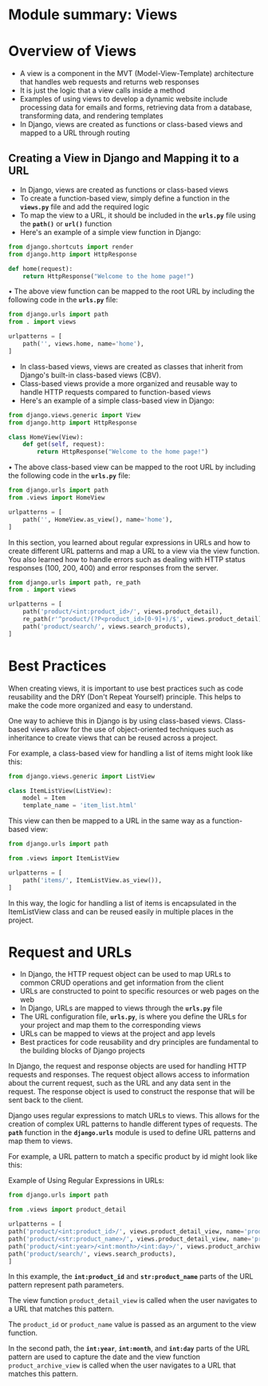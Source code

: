 # Module summary: Views

# Overview of Views

- A view is a component in the MVT (Model-View-Template) architecture that handles web requests and returns web responses
- It is just the logic that a view calls inside a method
- Examples of using views to develop a dynamic website include processing data for emails and forms, retrieving data from a database, transforming data, and rendering templates
- In Django, views are created as functions or class-based views and mapped to a URL through routing

## Creating a View in Django and Mapping it to a URL

- In Django, views are created as functions or class-based views
- To create a function-based view, simply define a function in the **`views.py`** file and add the required logic
- To map the view to a URL, it should be included in the **`urls.py`** file using the **`path()`** or **`url()`** function
- Here's an example of a simple view function in Django:

```python
from django.shortcuts import render
from django.http import HttpResponse

def home(request):
    return HttpResponse("Welcome to the home page!")
```

• The above view function can be mapped to the root URL by including the following code in the **`urls.py`** file:

```python
from django.urls import path
from . import views

urlpatterns = [
    path('', views.home, name='home'),
]
```

- In class-based views, views are created as classes that inherit from Django's built-in class-based views (CBV).
- Class-based views provide a more organized and reusable way to handle HTTP requests compared to function-based views
- Here's an example of a simple class-based view in Django:

```python
from django.views.generic import View
from django.http import HttpResponse

class HomeView(View):
    def get(self, request):
        return HttpResponse("Welcome to the home page!")
```

• The above class-based view can be mapped to the root URL by including the following code in the **`urls.py`** file:

```python
from django.urls import path
from .views import HomeView

urlpatterns = [
    path('', HomeView.as_view(), name='home'),
]
```

In this section, you learned about regular expressions in URLs and how to create different URL patterns and map a URL to a view via the view function. You also learned how to handle errors such as dealing with HTTP status responses (100, 200, 400) and error responses from the server.

```python
from django.urls import path, re_path
from . import views

urlpatterns = [
    path('product/<int:product_id>/', views.product_detail),
    re_path(r'^product/(?P<product_id>[0-9]+)/$', views.product_detail),
    path('product/search/', views.search_products),
]
```

# Best Practices

When creating views, it is important to use best practices such as code reusability and the DRY (Don't Repeat Yourself) principle. This helps to make the code more organized and easy to understand.

One way to achieve this in Django is by using class-based views. Class-based views allow for the use of object-oriented techniques such as inheritance to create views that can be reused across a project.

For example, a class-based view for handling a list of items might look like this:

```python
from django.views.generic import ListView

class ItemListView(ListView):
    model = Item
    template_name = 'item_list.html'
```

This view can then be mapped to a URL in the same way as a function-based view:

```python
from django.urls import path

from .views import ItemListView

urlpatterns = [
    path('items/', ItemListView.as_view()),
]
```

In this way, the logic for handling a list of items is encapsulated in the ItemListView class and can be reused easily in multiple places in the project.

# Request and URLs

- In Django, the HTTP request object can be used to map URLs to common CRUD operations and get information from the client
- URLs are constructed to point to specific resources or web pages on the web
- In Django, URLs are mapped to views through the **`urls.py`** file
- The URL configuration file, **`urls.py`**, is where you define the URLs for your project and map them to the corresponding views
- URLs can be mapped to views at the project and app levels
- Best practices for code reusability and dry principles are fundamental to the building blocks of Django projects

In Django, the request and response objects are used for handling HTTP requests and responses. The request object allows access to information about the current request, such as the URL and any data sent in the request. The response object is used to construct the response that will be sent back to the client.

Django uses regular expressions to match URLs to views. This allows for the creation of complex URL patterns to handle different types of requests. The **`path`** function in the **`django.urls`** module is used to define URL patterns and map them to views.

For example, a URL pattern to match a specific product by id might look like this:

Example of Using Regular Expressions in URLs:

```python
from django.urls import path

from .views import product_detail

urlpatterns = [
path('product/<int:product_id>/', views.product_detail_view, name='product_detail'),
path('product/<str:product_name>/', views.product_detail_view, name='product_detail'),
path('product/<int:year>/<int:month>/<int:day>/', views.product_archive_view, name='product_archive'),
path('product/search/', views.search_products),
]
```

In this example, the **`int:product_id`** and **`str:product_name`** parts of the URL pattern represent path parameters. 

The view function `product_detail_view` is called when the user navigates to a URL that matches this pattern. 

The `product_id` or `product_name` value is passed as an argument to the view function. 

In the second path, the **`int:year`**, **`int:month`**, and **`int:day`** parts of the URL pattern are used to capture the date and the view function `product_archive_view` is called when the user navigates to a URL that matches this pattern.